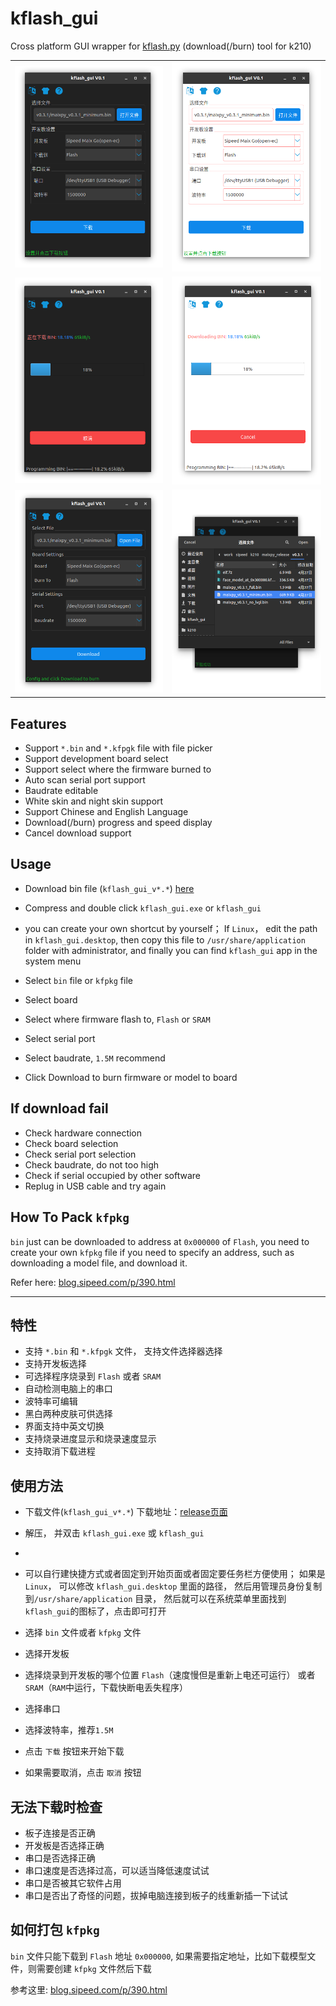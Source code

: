 kflash_gui
=============

Cross platform GUI wrapper for [kflash.py](https://github.com/sipeed/kflash.py.git) (download(/burn) tool for k210)


|  |  |
| -| -|
| ![](kflash_gui_data/assets/screenshot_1.png) | ![](kflash_gui_data/assets/screenshot_2.png) |
| ![](kflash_gui_data/assets/screenshot_download.png) | ![](kflash_gui_data/assets/screenshot_download_en.png) |
| ![](kflash_gui_data/assets/screenshot_en.png) | ![](kflash_gui_data/assets/screenshot_file.png) |


## Features

* Support `*.bin` and `*.kfpgk` file with file picker
* Support development board select
* Support select where the firmware burned to
* Auto scan serial port support
* Baudrate editable
* White skin and night skin support
* Support Chinese and English Language 
* Download(/burn) progress and speed display
* Cancel download support

## Usage

* Download bin file (`kflash_gui_v*.*`)  [here](https://github.com/sipeed/kflash_gui/releases)

* Compress and double click `kflash_gui.exe` or `kflash_gui`

* you can create your own shortcut by yourself； If `Linux`， edit the path in `kflash_gui.desktop`, then copy this file to `/usr/share/application` folder with administrator, and finally you can find `kflash_gui` app in the system menu

* Select `bin` file or `kfpkg` file
* Select board
* Select where firmware flash to, `Flash` or `SRAM`
* Select serial port
* Select baudrate, `1.5M` recommend
* Click Download to burn firmware or model to board

## If download fail

* Check hardware connection
* Check board selection
* Check serial port selection
* Check baudrate, do not too high
* Check if serial occupied by other software
* Replug in USB cable and try again

## How To Pack `kfpkg`

`bin` just can be downloaded to address at `0x000000` of `Flash`, you need to create your own `kfpkg` file if you need to specify an address, such as downloading a model file, and download it.

Refer here: [blog.sipeed.com/p/390.html](http://blog.sipeed.com/p/390.html)

---------------------------

## 特性

* 支持 `*.bin` 和 `*.kfpgk` 文件， 支持文件选择器选择
* 支持开发板选择
* 可选择程序烧录到 `Flash` 或者 `SRAM`
* 自动检测电脑上的串口
* 波特率可编辑
* 黑白两种皮肤可供选择
* 界面支持中英文切换
* 支持烧录进度显示和烧录速度显示
* 支持取消下载进程

## 使用方法

* 下载文件(`kflash_gui_v*.*`)  下载地址：[release页面](https://github.com/sipeed/kflash_gui/releases)

* 解压， 并双击 `kflash_gui.exe` 或 `kflash_gui`
* 
* 可以自行建快捷方式或者固定到开始页面或者固定要任务栏方便使用； 如果是 `Linux`， 可以修改 `kflash_gui.desktop` 里面的路径， 然后用管理员身份复制到`/usr/share/application` 目录， 然后就可以在系统菜单里面找到`kflash_gui`的图标了，点击即可打开

* 选择 `bin` 文件或者 `kfpkg` 文件
* 选择开发板
* 选择烧录到开发板的哪个位置 `Flash`（速度慢但是重新上电还可运行） 或者 `SRAM`（`RAM`中运行，下载快断电丢失程序）
* 选择串口
* 选择波特率，推荐`1.5M`
* 点击 `下载` 按钮来开始下载
* 如果需要取消，点击 `取消` 按钮

## 无法下载时检查

* 板子连接是否正确
* 开发板是否选择正确
* 串口是否选择正确
* 串口速度是否选择过高，可以适当降低速度试试
* 串口是否被其它软件占用
* 串口是否出了奇怪的问题，拔掉电脑连接到板子的线重新插一下试试

## 如何打包 `kfpkg`

`bin` 文件只能下载到 `Flash` 地址 `0x000000`, 如果需要指定地址，比如下载模型文件，则需要创建 `kfpkg` 文件然后下载

参考这里: [blog.sipeed.com/p/390.html](http://blog.sipeed.com/p/390.html)








